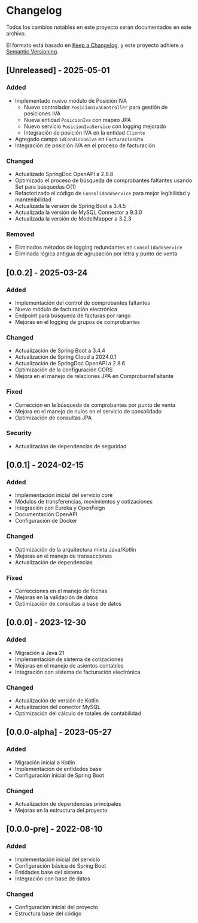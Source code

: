 # Changelog

Todos los cambios notables en este proyecto serán documentados en este archivo.

El formato está basado en [Keep a Changelog](https://keepachangelog.com/en/1.0.0/),
y este proyecto adhiere a [Semantic Versioning](https://semver.org/spec/v2.0.0.html).

## [Unreleased] - 2025-05-01

### Added
- Implementado nuevo módulo de Posición IVA
  - Nuevo controlador `PosicionIvaController` para gestión de posiciones IVA
  - Nueva entidad `PosicionIva` con mapeo JPA
  - Nuevo servicio `PosicionIvaService` con logging mejorado
  - Integración de posición IVA en la entidad `Cliente`
- Agregado campo `idCondicionIva` en `FacturacionDto`
- Integración de posición IVA en el proceso de facturación

### Changed
- Actualizado SpringDoc OpenAPI a 2.8.8
- Optimizado el proceso de búsqueda de comprobantes faltantes usando Set para búsquedas O(1)
- Refactorizado el código de `ConsolidadoService` para mejor legibilidad y mantenibilidad
- Actualizada la versión de Spring Boot a 3.4.5
- Actualizada la versión de MySQL Connector a 9.3.0
- Actualizada la versión de ModelMapper a 3.2.3

### Removed
- Eliminados métodos de logging redundantes en `ConsolidadoService`
- Eliminada lógica antigua de agrupación por letra y punto de venta

## [0.0.2] - 2025-03-24

### Added
- Implementación del control de comprobantes faltantes
- Nuevo módulo de facturación electrónica
- Endpoint para búsqueda de facturas por rango
- Mejoras en el logging de grupos de comprobantes

### Changed
- Actualización de Spring Boot a 3.4.4
- Actualización de Spring Cloud a 2024.0.1
- Actualización de SpringDoc OpenAPI a 2.8.6
- Optimización de la configuración CORS
- Mejora en el manejo de relaciones JPA en ComprobanteFaltante

### Fixed
- Corrección en la búsqueda de comprobantes por punto de venta
- Mejora en el manejo de nulos en el servicio de consolidado
- Optimización de consultas JPA

### Security
- Actualización de dependencias de seguridad

## [0.0.1] - 2024-02-15

### Added
- Implementación inicial del servicio core
- Módulos de transferencias, movimientos y cotizaciones
- Integración con Eureka y OpenFeign
- Documentación OpenAPI
- Configuración de Docker

### Changed
- Optimización de la arquitectura mixta Java/Kotlin
- Mejoras en el manejo de transacciones
- Actualización de dependencias

### Fixed
- Correcciones en el manejo de fechas
- Mejoras en la validación de datos
- Optimización de consultas a base de datos

## [0.0.0] - 2023-12-30

### Added
- Migración a Java 21
- Implementación de sistema de cotizaciones
- Mejoras en el manejo de asientos contables
- Integración con sistema de facturación electrónica

### Changed
- Actualización de versión de Kotlin
- Actualización del conector MySQL
- Optimización del cálculo de totales de contabilidad

## [0.0.0-alpha] - 2023-05-27

### Added
- Migración inicial a Kotlin
- Implementación de entidades base
- Configuración inicial de Spring Boot

### Changed
- Actualización de dependencias principales
- Mejoras en la estructura del proyecto

## [0.0.0-pre] - 2022-08-10

### Added
- Implementación inicial del servicio
- Configuración básica de Spring Boot
- Entidades base del sistema
- Integración con base de datos

### Changed
- Configuración inicial del proyecto
- Estructura base del código 